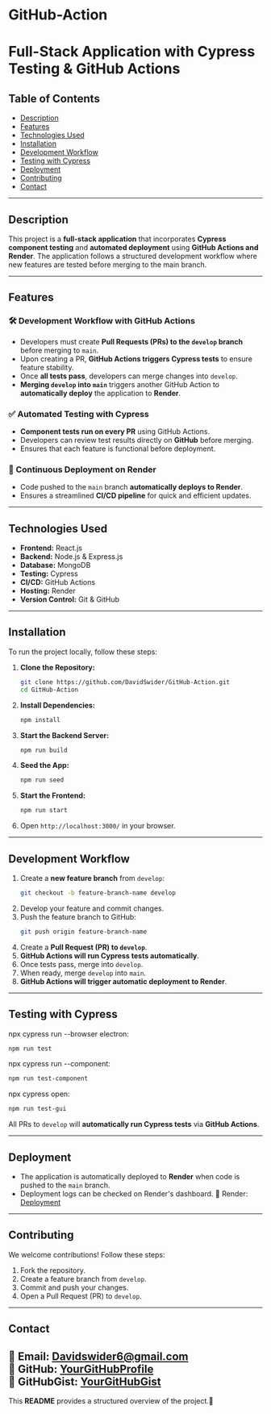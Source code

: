 # GitHub-Action

# Full-Stack Application with Cypress Testing & GitHub Actions

## Table of Contents
- [Description](#description)
- [Features](#features)
- [Technologies Used](#technologies-used)
- [Installation](#installation)
- [Development Workflow](#development-workflow)
- [Testing with Cypress](#testing-with-cypress)
- [Deployment](#deployment)
- [Contributing](#contributing)
- [Contact](#contact)

---

## Description
This project is a **full-stack application** that incorporates **Cypress component testing** and **automated deployment** using **GitHub Actions and Render**. The application follows a structured development workflow where new features are tested before merging to the main branch.

---

## Features

### 🛠 Development Workflow with GitHub Actions
- Developers must create **Pull Requests (PRs) to the `develop` branch** before merging to `main`.
- Upon creating a PR, **GitHub Actions triggers Cypress tests** to ensure feature stability.
- Once **all tests pass**, developers can merge changes into `develop`.
- **Merging `develop` into `main`** triggers another GitHub Action to **automatically deploy** the application to **Render**.

### ✅ Automated Testing with Cypress
- **Component tests run on every PR** using GitHub Actions.
- Developers can review test results directly on **GitHub** before merging.
- Ensures that each feature is functional before deployment.

### 🚀 Continuous Deployment on Render
- Code pushed to the `main` branch **automatically deploys to Render**.
- Ensures a streamlined **CI/CD pipeline** for quick and efficient updates.

---

## Technologies Used
- **Frontend:** React.js
- **Backend:** Node.js & Express.js
- **Database:** MongoDB
- **Testing:** Cypress
- **CI/CD:** GitHub Actions
- **Hosting:** Render
- **Version Control:** Git & GitHub

---

## Installation
To run the project locally, follow these steps:

1. **Clone the Repository:**
   ```sh
   git clone https://github.com/DavidSwider/GitHub-Action.git
   cd GitHub-Action
   ```  
2. **Install Dependencies:**
   ```sh
   npm install
   ```  
3. **Start the Backend Server:**
   ```sh
   npm run build
   ```  
4. **Seed the App:**
   ```sh
   npm run seed
   ```  
5. **Start the Frontend:**
   ```sh
   npm run start
   ```  
6. Open `http://localhost:3000/` in your browser.

---

## Development Workflow

1. Create a **new feature branch** from `develop`:
   ```sh
   git checkout -b feature-branch-name develop
   ```
2. Develop your feature and commit changes.
3. Push the feature branch to GitHub:
   ```sh
   git push origin feature-branch-name
   ```
4. Create a **Pull Request (PR) to `develop`**.
5. **GitHub Actions will run Cypress tests automatically**.
6. Once tests pass, merge into `develop`.
7. When ready, merge `develop` into `main`.
8. **GitHub Actions will trigger automatic deployment to Render**.

---

## Testing with Cypress

npx cypress run --browser electron:
```sh
npm run test
```
npx cypress run --component:
```sh
npm run test-component
```
npx cypress open:
```sh
npm run test-gui
```
All PRs to `develop` will **automatically run Cypress tests** via **GitHub Actions**.

---

## Deployment
- The application is automatically deployed to **Render** when code is pushed to the `main` branch.
- Deployment logs can be checked on Render's dashboard.
🔗 Render: [Deployment](https://github-action-bsv7.onrender.com) 
---

## Contributing
We welcome contributions! Follow these steps:
1. Fork the repository.
2. Create a feature branch from `develop`.
3. Commit and push your changes.
4. Open a Pull Request (PR) to `develop`.

---

## Contact
📧 Email: Davidswider6@gmail.com  
🔗 GitHub: [YourGitHubProfile](https://github.com/DavidSwider/GitHub-Action)    
🔗 GitHubGist: [YourGitHubGist](https://gist.github.com/DavidSwider/fd81cae1e7e82ab5cb5f1fec34ae7b34)  
---

This **README** provides a structured overview of the project.🚀


